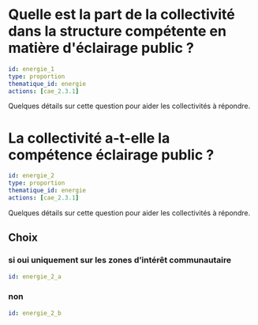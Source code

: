 # Quelle est la part de la collectivité dans la structure compétente en matière d'éclairage public ? 
```yaml
id: energie_1
type: proportion
thematique_id: energie
actions: [cae_2.3.1]
```
Quelques détails sur cette question pour aider les collectivités à répondre.

# La collectivité a-t-elle la compétence éclairage public ?
```yaml
id: energie_2
type: proportion
thematique_id: energie
actions: [cae_2.3.1]
```
Quelques détails sur cette question pour aider les collectivités à répondre.

## Choix 
### si oui  uniquement sur les zones d’intérêt communautaire

```yaml
id: energie_2_a
```

### non

```yaml
id: energie_2_b
```

